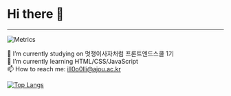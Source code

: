 <h1>Hi there 👋 </h1>

<!--
**jiseung-kang/jiseung-kang** is a ✨ _special_ ✨ repository because its `README.md` (this file) appears on your GitHub profile.

Here are some ideas to get you started:

- 🔭 I’m currently working on ...
- 🌱 I’m currently learning ...
- 👯 I’m looking to collaborate on ...
- 🤔 I’m looking for help with ...
- 💬 Ask me about ...
- 📫 How to reach me: ...
- 😄 Pronouns: ...
- ⚡ Fun fact: ...
-->

<hr />

![Metrics](https://metrics.lecoq.io/jiseung-kang?template=classic&base.header=0&base.activity=0&base.community=0&base.repositories=0&base.metadata=0&introduction=1&introduction.title=true&config.timezone=Asia%2FSeoul)
  
 🔭  I’m currently studying on 멋쟁이사자처럼 프론트엔드스쿨 1기    
 🌱  I’m currently learning HTML/CSS/JavaScript     
  📫  How to reach me: <email>ill0o0lli@ajou.ac.kr</email>     



[![Top Langs](https://github-readme-stats.vercel.app/api/top-langs/?username=jiseung-kang)](https://github.com/anuraghazra/github-readme-stats)
